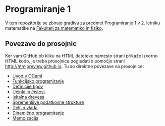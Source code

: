 Programiranje 1
===============

V tem repozitoriju se zbirajo gradiva za predmet Programiranje 1 v 2. letniku matematike na [Fakulteti za matematiko in fiziko](https://www.fmf.uni-lj.si/).

## Povezave do prosojnic

Ker vam GitHub ob kliku na HTML datoteko namesto strani prikaže izvorno HTML kodo, je treba prosojnice pogledati s pomočjo strani http://htmlpreview.github.io. Tu so direktne povezave na prosojnice:

- [Uvod v OCaml](http://htmlpreview.github.io/?https://github.com/matijapretnar/programiranje-1/blob/master/05-uvod-v-ocaml/predavanja/prosojnice.html)
- [Funkcijsko programiranje](http://htmlpreview.github.io/?https://github.com/matijapretnar/programiranje-1/blob/master/06-funkcije/predavanja/prosojnice.html)
- [Definicije tipov](http://htmlpreview.github.io/?https://github.com/matijapretnar/programiranje-1/blob/master/07-definicije-tipov/predavanja/prosojnice.html)
- [Učinki in čistost](http://htmlpreview.github.io/?https://github.com/matijapretnar/programiranje-1/blob/master/08-ucinki-in-cistost/predavanja/prosojnice.html)
- [Iskalna drevesa](http://htmlpreview.github.io/?https://github.com/matijapretnar/programiranje-1/blob/master/09-iskalna-drevesa/predavanja/prosojnice.html)
- [Spremenljive podatkovne strukture](http://htmlpreview.github.io/?https://github.com/matijapretnar/programiranje-1/blob/master/10-spremenljive-podatkovne-strukture/predavanja/prosojnice.html)
- [Deli in vladaj](http://htmlpreview.github.io/?https://github.com/matijapretnar/programiranje-1/blob/master/11-deli-in-vladaj/predavanja/prosojnice.html)
- [Dinamično programiranje](http://htmlpreview.github.io/?https://github.com/matijapretnar/programiranje-1/blob/master/12-dinamicno-programiranje/predavanja/prosojnice.html)
- [Memoizacija](http://htmlpreview.github.io/?https://github.com/matijapretnar/programiranje-1/blob/master/13-memoizacija/predavanja/prosojnice.html)
